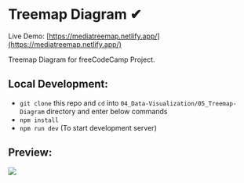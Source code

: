 # Treemap Diagram ✔

Live Demo: [https://mediatreemap.netlify.app/](https://mediatreemap.netlify.app/)

Treemap Diagram for freeCodeCamp Project.

## Local Development:

- `git clone` this repo and `cd` into `04_Data-Visualization/05_Treemap-Diagram` directory and enter below commands
- `npm install`
- `npm run dev` (To start development server)

## Preview:

![](https://raw.githubusercontent.com/arslanastral/freeCodeCamp-Projects/main/04_Data-Visualization/05_Treemap-Diagram/treemap-preview.png)
